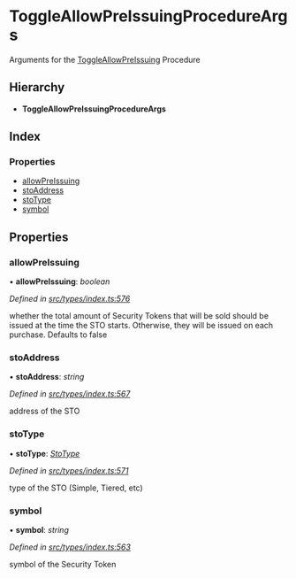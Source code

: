 # ToggleAllowPreIssuingProcedureArgs

Arguments for the [ToggleAllowPreIssuing](../enums/_types_index_.proceduretype.md#toggleallowpreissuing) Procedure

## Hierarchy

* **ToggleAllowPreIssuingProcedureArgs**

## Index

### Properties

* [allowPreIssuing](../interfaces/_types_index_.toggleallowpreissuingprocedureargs.md#allowpreissuing)
* [stoAddress](../interfaces/_types_index_.toggleallowpreissuingprocedureargs.md#stoaddress)
* [stoType](../interfaces/_types_index_.toggleallowpreissuingprocedureargs.md#stotype)
* [symbol](../interfaces/_types_index_.toggleallowpreissuingprocedureargs.md#symbol)

## Properties

### allowPreIssuing

• **allowPreIssuing**: _boolean_

_Defined in_ [_src/types/index.ts:576_](https://github.com/PolymathNetwork/polymath-sdk/blob/e8bbc1e/src/types/index.ts#L576)

whether the total amount of Security Tokens that will be sold should be issued at the time the STO starts. Otherwise, they will be issued on each purchase. Defaults to false

### stoAddress

• **stoAddress**: _string_

_Defined in_ [_src/types/index.ts:567_](https://github.com/PolymathNetwork/polymath-sdk/blob/e8bbc1e/src/types/index.ts#L567)

address of the STO

### stoType

• **stoType**: [_StoType_](../enums/_types_index_.stotype.md)

_Defined in_ [_src/types/index.ts:571_](https://github.com/PolymathNetwork/polymath-sdk/blob/e8bbc1e/src/types/index.ts#L571)

type of the STO \(Simple, Tiered, etc\)

### symbol

• **symbol**: _string_

_Defined in_ [_src/types/index.ts:563_](https://github.com/PolymathNetwork/polymath-sdk/blob/e8bbc1e/src/types/index.ts#L563)

symbol of the Security Token

